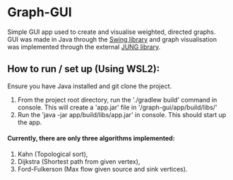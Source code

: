 # Graph-GUI

Simple GUI app used to create and visualise weighted, directed graphs.\
GUI was made in Java through the [Swing library](https://docs.oracle.com/javase/8/docs/api/index.html?javax/swing/package-summary.html) and graph visualisation was implemented through the external [JUNG library](https://jung.sourceforge.net/).

## How to run / set up (Using WSL2):
Ensure you have Java installed and git clone the project.
1. From the project root directory, run the './gradlew build' command in console. This will create a 'app.jar' file in '/graph-gui/app/build/libs/'
2. Run the 'java -jar app/build/libs/app.jar' in console. This should start up the app.

#### Currently, there are only three algorithms implemented:
1. Kahn (Topological sort),
2. Dijkstra (Shortest path from given vertex),
3. Ford-Fulkerson (Max flow given source and sink vertices).
